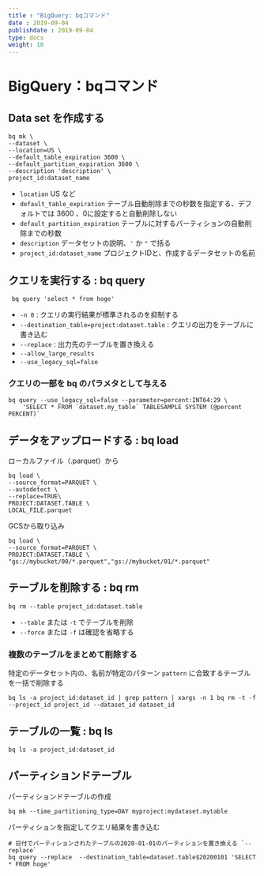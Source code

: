 ```yaml
---
title : "BigQuery: bqコマンド"
date : 2019-09-04
publishdate : 2019-09-04
type: docs
weight: 10
---
```


# BigQuery：bqコマンド


## Data set を作成する

```
bq mk \
--dataset \
--location=US \
--default_table_expiration 3600 \
--default_partition_expiration 3600 \
--description 'description' \
project_id:dataset_name
```

- `location` US など
- `default_table_expiration` テーブル自動削除までの秒数を指定する、デフォルトでは 3600 、0に設定すると自動削除しない
- `default_partition_expiration` テーブルに対するパーティションの自動削除までの秒数
- `description` データセットの説明、`'` か `"` で括る
- `project_id:dataset_name` プロジェクトIDと、作成するデータセットの名前

## クエリを実行する : bq query

```
 bq query 'select * from hoge'
```

- `-n 0` : クエリの実行結果が標準されるのを抑制する
- `--destination_table=project:dataset.table` : クエリの出力をテーブルに書き込む
- `--replace` : 出力先のテーブルを置き換える
- `--allow_large_results`
- `--use_legacy_sql=false`


### クエリの一部を bq のパラメタとして与える

```
bq query --use_legacy_sql=false --parameter=percent:INT64:29 \
    'SELECT * FROM `dataset.my_table` TABLESAMPLE SYSTEM (@percent PERCENT)`
```


## データをアップロードする : bq load

ローカルファイル（.parquet）から

```
bq load \
--source_format=PARQUET \
--autodetect \
--replace=TRUE\
PROJECT:DATASET.TABLE \
LOCAL_FILE.parquet
```

GCSから取り込み

```
bq load \
--source_format=PARQUET \
PROJECT:DATASET.TABLE \
"gs://mybucket/00/*.parquet","gs://mybucket/01/*.parquet"
```

## テーブルを削除する : bq rm

```
bq rm --table project_id:dataset.table
```

- `--table` または `-t` でテーブルを削除
- `--force` または `-f` は確認を省略する

 
### 複数のテーブルをまとめて削除する

特定のデータセット内の、名前が特定のパターン `pattern` に合致するテーブルを一括で削除する

```
bq ls -a project_id:dataset_id | grep pattern | xargs -n 1 bq rm -t -f --project_id project_id --dataset_id dataset_id
```

## テーブルの一覧 : bq ls

```
bq ls -a project_id:dataset_id
```



## パーティションドテーブル

パーティションドテーブルの作成

```
bq mk --time_partitioning_type=DAY myproject:mydataset.mytable
```

パーティションを指定してクエリ結果を書き込む

```
# 日付でパーティションされたテーブルの2020-01-01のパーティションを置き換える `--replace`
bq query --replace  --destination_table=dataset.table$20200101 'SELECT  * FROM hoge'
```


